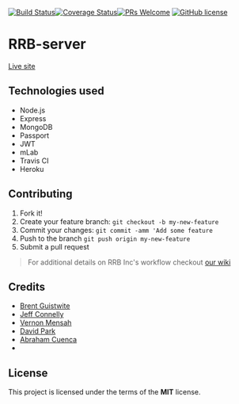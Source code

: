 [![Build Status](https://travis-ci.org/RowdyRuffBoysINC/RRB-server.svg?branch=master)](https://travis-ci.org/RowdyRuffBoysINC/RRB-server)[![Coverage Status](https://coveralls.io/repos/github/RowdyRuffBoysINC/RRB-server/badge.svg?branch=master)](https://coveralls.io/github/RowdyRuffBoysINC/RRB-server?branch=master)[![PRs Welcome](https://img.shields.io/badge/PRs-welcome-brightgreen.svg?style=flat-square)](https://github.com/RowdyRuffBoysINC/RRB-server/pull/new/master) [![GitHub license](https://img.shields.io/badge/license-MIT-blue.svg?style=flat-square)](https://github.com/RowdyRuffBoysINC/RRB-server/blob/master/LICENSE)
# RRB-server
[Live site](https://mysterious-garden-51929.herokuapp.com)

## Technologies used
- Node.js
- Express
- MongoDB
- Passport
- JWT
- mLab
- Travis CI
- Heroku


## Contributing

1. Fork it!
2. Create your feature branch: `git checkout -b my-new-feature`
3. Commit your changes: `git commit -amm 'Add some feature`
4. Push to the branch `git push origin my-new-feature`
5. Submit a pull request

> For additional details on RRB Inc's workflow checkout [our wiki](https://github.com/RowdyRuffBoysINC/RRB-server/wiki)

## Credits

- [Brent Guistwite](https://github.com/brentguistwite)
- [Jeff Connelly](https://github.com/jeffconnelly)
- [Vernon Mensah](https://github.com/Alderr)
- [David Park](https://github.com/sadmilk)
- [Abraham Cuenca](https://github.com/yourwebdevguy)
-
## License

This project is licensed under the terms of the **MIT** license.
